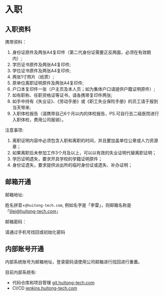 # 入职

## 入职资料

携带资料：

1. 身份证原件及两张A4复印件（第二代身份证需要正反两面，必须在有效期内）;
2. 学历证书原件及两张A4复印件;
3. 学位证书原件及两张A4复印件;
4. 两张1寸照片（纸质）;
5. 原单位离职证明原件及两张A4复印件;
6. 户口本复印件一张（户主页及本人页；如为集体户口请提供户籍证明原件）;
7. 如有职称、任职资格证等证书，请各携带复印件两张;
8. 如手中持有《失业证》、《劳动手册》或《职工失业保险手册》的员工请于报到当天带来;
9. 入职体检报告（请携带自己6个月以内的体检报告，PS.可自行去二级医院进行入职体检，费用公司报销）。

注意事项:

1. 离职证明内容中必须包含入职和离职的时间，并且要加盖单位公章或人力资源章；
2. 如果离职后未参加工作3个月及以上，可以以有效的失业证明代替离职证明；
3. 学历证明遗失，要求开具学校的学籍证明原件；
4. 身份证遗失，要求提供派出所的临时身份证或遗失、补办证明；

## 邮箱开通

邮箱地址:

姓名拼音+`@huitong-tech.com`, 例如名字是「李雷」，则邮箱名称是 「lilei@huitong-tech.com」

邮箱密码：

请通过手机号找回或初始化密码

## 内部账号开通

内部系统账号为邮箱地址，登录密码请使用公司邮箱进行找回进行重置。

目前内部系统有:

* 代码仓库和项目管理 [git.huitong-tech.com](https://git.huitong-tech.com)
* CI/CD [jenkins.huitong-tech.com](https://jenkins.huitong-tech.com)
